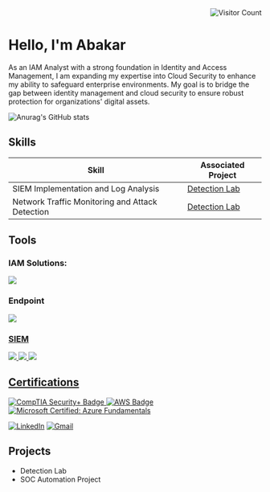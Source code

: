 <div align="right">
  <img src="https://visitor-badge.laobi.icu/badge?page_id=abakarcloudseciam.abakarcloudseciam" alt="Visitor Count">
</div>

# Hello, I'm Abakar

As an IAM Analyst with a strong foundation in Identity and Access Management, I am expanding my expertise into Cloud Security to enhance my ability to safeguard enterprise environments.  My goal is to bridge the gap between identity management and cloud security to ensure robust protection for organizations' digital assets.

![Anurag's GitHub stats](https://github-readme-stats.vercel.app/api?username=abakarcloudseciam&hide=contribs,prs)

## Skills
<!--[Provide skills and associated project. Make sure to hyperlink the project - Remove this afterwards]]-->

| Skill                                         | Associated Project         |
|-----------------------------------------------|----------------------------|
| SIEM Implementation and Log Analysis          | <a href="https://google.com">Detection Lab</a>|
| Network Traffic Monitoring and Attack Detection | <a href="https://google.com">Detection Lab</a>|
              
<!--| Scripting and Automation for Threat Mitigation | SOC Automation Lab|-->

## Tools
<!--[Provide tools and break them down into categories. Use ChatGPT to help create the link - Remove this afterwards]]-->

### IAM Solutions:
<div>
 <a href="https://www.okta.com/" target="_blank">
<img src="https://img.shields.io/badge/-Okta-007DC1?&style=for-the-badge&logo=okta&logoColor=white"/>
</a>

### Endpoint
<div>
   <a href="https://www.microsoft.com/en-us/security/business/endpoint-security/microsoft-defender-endpoint?msockid=23380bc79eee615613e818fd9f816078 target="_blank">
  <img src="https://img.shields.io/badge/-Microsoft_Defender_for_Endpoint-00A4EF?&style=for-the-badge&logo=Microsoft&logoColor=white" />
   </div>

### SIEM
<div>
    <a href="https://azure.microsoft.com/en-us/products/microsoft-sentinel" target="_blank">
    <img src="https://img.shields.io/badge/-Microsoft_Sentinel-0078D4?&style=for-the-badge&logo=Microsoft&logoColor=white" />
    <a href="https://www.splunk.com/" target="_blank">
    <img src="https://img.shields.io/badge/-Splunk-000000?&style=for-the-badge&logo=Splunk&logoColor=white" />
    <img src="https://img.shields.io/badge/-Elastic-005571?&style=for-the-badge&logo=Elastic&logoColor=white" />
</div>

## Certifications
<!--[Provide certifications that you have obtained. Use ChatGPT to help create the link - Remove this afterwards]]-->
<div>
<a href="https://www.credly.com/badges/9f45a863-5467-41d3-966a-39c16d7e2b34/linked_in_profile">
<img src="https://img.shields.io/badge/-Security%2B-FF0000?&style=for-the-badge&logo=CompTIA&logoColor=white" alt="CompTIA Security+ Badge" />
</a>
<a href="https://www.credly.com/badges/790b8a4c-8f8f-45e3-923c-afbb21fcc1a1/linked_in_profile">
  <img src="https://img.shields.io/badge/-AWS-232F3E?&style=for-the-badge&logo=amazonaws&logoColor=white" alt="AWS Badge" />
</a>
<a href="https://learn.microsoft.com/en-us/users/abakaribnoumar-6117/credentials/7499015586a76686?ref=https%3A%2F%2Fwww.linkedin.com%2F">
<img src="https://img.shields.io/badge/-Microsoft%20Azure-0078D4?&style=for-the-badge&logo=microsoftazure&logoColor=white" alt="Microsoft Certified: Azure Fundamentals" />
</a>


[![LinkedIn](https://img.shields.io/badge/LinkedIn-0077B5?style=for-the-badge&logo=linkedin&logoColor=white)](https://www.linkedin.com/in/abakaribnoumar)
[![Gmail](https://img.shields.io/badge/Gmail-D14836?style=for-the-badge&logo=gmail&logoColor=white)](mailto:ibnoumarabakar@gmail.com)



</div>

## Projects
- Detection Lab
- SOC Automation Project
